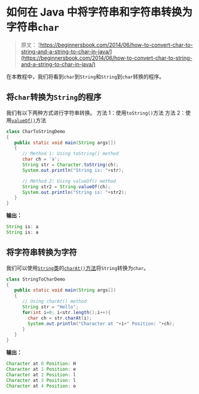 # 如何在 Java 中将字符串和字符串转换为字符串`char`

> 原文： [https://beginnersbook.com/2014/06/how-to-convert-char-to-string-and-a-string-to-char-in-java/](https://beginnersbook.com/2014/06/how-to-convert-char-to-string-and-a-string-to-char-in-java/)

在本教程中，我们将看到`char`到`String`和`String`到`char`转换的程序。

## 将`char`转换为`String`的程序

我们有以下两种方式进行字符串转换。
方法 1：使用`toString()`方法
方法 2：使用[`valueOf()`](https://beginnersbook.com/2013/12/java-string-copyvalueof-method-example/)方法

```java
class CharToStringDemo
{
   public static void main(String args[])
   {
      // Method 1: Using toString() method
      char ch = 'a';
      String str = Character.toString(ch);
      System.out.println("String is: "+str);

      // Method 2: Using valueOf() method
      String str2 = String.valueOf(ch);
      System.out.println("String is: "+str2);
   }
}
```

**输出：**

```java
String is: a
String is: a
```

## 将字符串转换为字符

我们可以使用[`String`类](https://beginnersbook.com/2013/12/java-strings/)的[`charAt()`方法](https://beginnersbook.com/2013/12/java-string-charat-method-example/)将`String`转换为`char`。

```java
class StringToCharDemo
{
   public static void main(String args[])
   {
      // Using charAt() method
      String str = "Hello";
      for(int i=0; i<str.length();i++){
        char ch = str.charAt(i);
        System.out.println("Character at "+i+" Position: "+ch);
      } 
   }
}
```

**输出：**

```java
Character at 0 Position: H
Character at 1 Position: e
Character at 2 Position: l
Character at 3 Position: l
Character at 4 Position: o
```